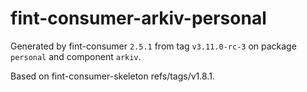 # fint-consumer-arkiv-personal

Generated by fint-consumer `2.5.1` from tag `v3.11.0-rc-3` on package `personal` and component `arkiv`.

Based on fint-consumer-skeleton refs/tags/v1.8.1.
